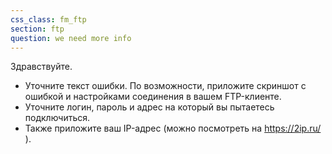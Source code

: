 ```yaml
---
css_class: fm_ftp
section: ftp
question: we need more info
---
```

Здравствуйте.

 - Уточните текст ошибки. По возможности, приложите скриншот с ошибкой и настройками соединения в вашем FTP-клиенте.
 - Уточните логин, пароль и адрес на который вы пытаетесь подключиться.
 - Также приложите ваш IP-адрес (можно посмотреть на https://2ip.ru/ ).